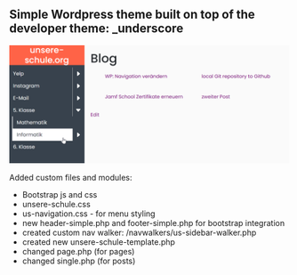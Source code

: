 ## Simple Wordpress theme built on top of the developer theme: _underscore

![info](images/info.png)

Added custom files and modules:
- Bootstrap js and css
- unsere-schule.css
- us-navigation.css - for menu styling
- new header-simple.php and footer-simple.php for bootstrap integration
- created custom nav walker: /navwalkers/us-sidebar-walker.php
- created new unsere-schule-template.php
- changed page.php (for pages)
- changed single.php (for posts)

